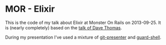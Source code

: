 # MOR - Elixir

This is the code of my talk about Elixir at Monster On Rails on 2013-09-25. It is (nearly completely) based on the [talk of Dave Thomas](http://youtu.be/KQwEmdOH-GM).

During my presentation I've used a mixture of [git-presenter](https://github.com/pythonandchips/git-presenter) and [guard-shell](https://github.com/guard/guard-shell).
